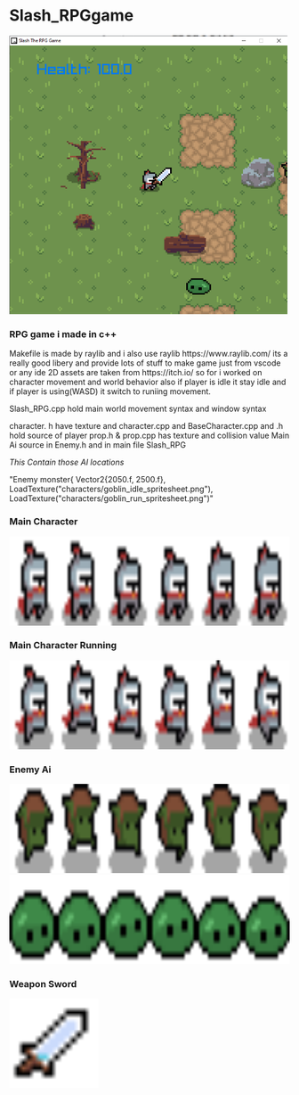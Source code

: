 # Slash_RPGgame
<img src="Image/Screenshot_2.png" alt="Main Frame of Game" width="500" height="500">
<h3>RPG game i made in c++</h3>
Makefile is made by raylib and i also use raylib https://www.raylib.com/
its a really good libery and provide lots of stuff to make game just from vscode or any ide
2D assets are taken from https://itch.io/
so for i worked on character movement and world behavior also if player is idle it stay idle and if player is using(WASD) it switch to runiing movement.

Slash_RPG.cpp hold main world movement syntax and window syntax 

character. h have texture and character.cpp and BaseCharacter.cpp and .h hold source of player
prop.h & prop.cpp has texture and collision value
Main Ai source in Enemy.h and in main file Slash_RPG 

<i>This Contain those AI locations </i>       

"Enemy monster{
            Vector2{2050.f, 2500.f},
            LoadTexture("characters/goblin_idle_spritesheet.png"),
            LoadTexture("characters/goblin_run_spritesheet.png")"
<h3>Main Character</h3>
<img src="characters/knight_idle_spritesheet.png" alt="Idle character" width="960" height="160">
<h3>Main Character Running</h3>
<img src="characters/knight_run_spritesheet.png" alt="Run character" width="960" height="160">

<h3>Enemy Ai</h3>

<img src="characters/goblin_run_spritesheet.png" alt="Enemy Ai" width="960" height="160">
<img src="characters/slime_idle_spritesheet.png" alt="Enemy Ai 2" width="960" height="160">

<h3>Weapon Sword</h3>
<img src="characters/weapon_sword.png" alt="Weapon" width="160" height="160">



